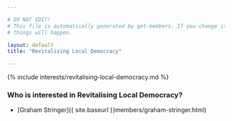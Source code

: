 ```yaml
---

# DO NOT EDIT!
# This file is automatically generated by get-members. If you change it, bad
# things will happen.

layout: default
title: "Revitalising Local Democracy"

---
```


{% include interests/revitalising-local-democracy.md %}

### Who is interested in Revitalising Local Democracy?


* [Graham Stringer]({ site.baseurl }}members/graham-stringer.html)
